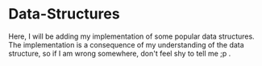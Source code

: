 # Data-Structures
Here, I will be adding my implementation of some popular data structures.
The implementation is a consequence of my understanding of the data structure, so if I am wrong somewhere, don't feel shy to tell me ;p .
